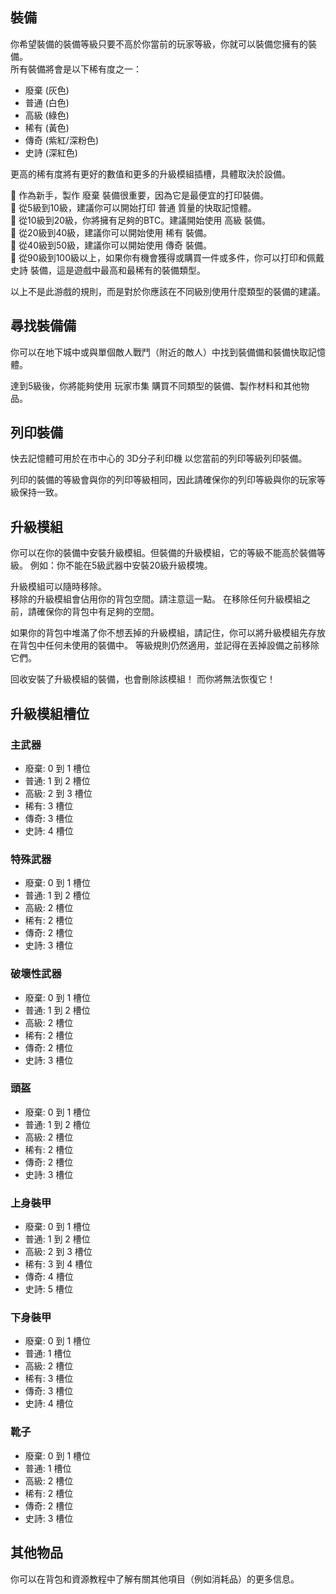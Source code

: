 ## 裝備
你希望裝備的裝備等級只要不高於你當前的玩家等級，你就可以裝備您擁有的裝備。  
所有裝備將會是以下稀有度之一：

  - 廢棄 (灰色)
  - 普通 (白色)
  - 高級 (綠色)
  - 稀有 (黃色)
  - 傳奇 (紫紅/深粉色)
  - 史詩 (深紅色)

更高的稀有度將有更好的數值和更多的升級模組插槽，具體取決於設備。  

🔹 作為新手，製作 廢棄 裝備很重要，因為它是最便宜的打印裝備。  
🔹 從5級到10級，建議你可以開始打印 普通 質量的快取記憶體。  
🔹 從10級到20級，你將擁有足夠的BTC。建議開始使用 高級 裝備。  
🔹 從20級到40級，建議你可以開始使用 稀有 裝備。  
🔹 從40級到50級，建議你可以開始使用 傳奇 裝備。  
🔹 從90級到100級以上，如果你有機會獲得或購買一件或多件，你可以打印和佩戴 史詩 裝備，這是遊戲中最高和最稀有的裝備類型。  

以上不是此游戲的規則，而是對於你應該在不同級別使用什麼類型的裝備的建議。


## 尋找裝備備

你可以在地下城中或與單個敵人戰鬥（附近的敵人）中找到裝備備和裝備快取記憶體。  

達到5級後，你將能夠使用 玩家市集 購買不同類型的裝備、製作材料和其他物品。

## 列印裝備

快去記憶體可用於在市中心的 3D分子利印機 以您當前的列印等級列印裝備。  

列印的裝備的等級會與你的列印等級相同，因此請確保你的列印等級與你的玩家等級保持一致。  

## 升級模組

你可以在你的裝備中安裝升級模組。但裝備的升級模組，它的等級不能高於裝備等級。
例如：你不能在5級武器中安裝20級升級模塊。  

升級模組可以隨時移除。  
移除的升級模組會佔用你的背包空間。請注意這一點。 
在移除任何升級模組之前，請確保你的背包中有足夠的空間。  

如果你的背包中堆滿了你不想丟掉的升級模組，請記住，你可以將升級模組先存放在背包中任何未使用的裝備中。
等級規則仍然適用，並記得在丟掉設備之前移除它們。

回收安裝了升級模組的裝備，也會刪除該模組！
而你將無法恢復它！  

## 升級模組槽位

### 主武器
 - 廢棄: 0 到 1 槽位
 - 普通: 1 到 2 槽位
 - 高級: 2 到 3 槽位
 - 稀有: 3 槽位
 - 傳奇: 3 槽位
 - 史詩: 4 槽位

### 特殊武器
 - 廢棄: 0 到 1 槽位
 - 普通: 1 到 2 槽位
 - 高級: 2 槽位
 - 稀有: 2 槽位
 - 傳奇: 2 槽位
 - 史詩: 3 槽位

### 破壞性武器
 - 廢棄: 0 到 1 槽位
 - 普通: 1 到 2 槽位
 - 高級: 2 槽位
 - 稀有: 2 槽位
 - 傳奇: 2 槽位
 - 史詩: 3 槽位

### 頭盔
 - 廢棄: 0 到 1 槽位
 - 普通: 1 到 2 槽位
 - 高級: 2 槽位
 - 稀有: 2 槽位
 - 傳奇: 2 槽位
 - 史詩: 3 槽位

### 上身裝甲
 - 廢棄: 0 到 1 槽位
 - 普通: 1 到 2 槽位
 - 高級: 2 到 3 槽位
 - 稀有: 3 到 4 槽位
 - 傳奇: 4 槽位
 - 史詩: 5 槽位

### 下身裝甲
 - 廢棄: 0 到 1 槽位
 - 普通: 1 槽位
 - 高級: 2 槽位
 - 稀有: 3 槽位
 - 傳奇: 3 槽位
 - 史詩: 4 槽位

### 靴子
 - 廢棄: 0 到 1 槽位
 - 普通: 1 槽位
 - 高級: 2 槽位
 - 稀有: 2 槽位
 - 傳奇: 2 槽位
 - 史詩: 3 槽位

## 其他物品
你可以在背包和資源教程中了解有關其他項目（例如消耗品）的更多信息。
